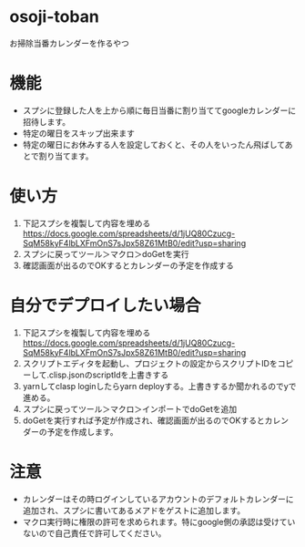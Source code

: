 # osoji-toban
お掃除当番カレンダーを作るやつ

# 機能
- スプシに登録した人を上から順に毎日当番に割り当ててgoogleカレンダーに招待します。
- 特定の曜日をスキップ出来ます
- 特定の曜日にお休みする人を設定しておくと、その人をいったん飛ばしてあとで割り当てます。

# 使い方

1. 下記スプシを複製して内容を埋める
https://docs.google.com/spreadsheets/d/1jUQ80Czucg-SqM58kyF4lbLXFmOnS7sJpx58Z61MtB0/edit?usp=sharing
1. スプシに戻ってツール＞マクロ＞doGetを実行
1. 確認画面が出るのでOKするとカレンダーの予定を作成する

# 自分でデプロイしたい場合

1. 下記スプシを複製して内容を埋める
https://docs.google.com/spreadsheets/d/1jUQ80Czucg-SqM58kyF4lbLXFmOnS7sJpx58Z61MtB0/edit?usp=sharing
1. スクリプトエディタを起動し、プロジェクトの設定からスクリプトIDをコピーして.clisp.jsonのscriptIdを上書きする
1. yarnしてclasp loginしたらyarn deployする。上書きするか聞かれるのでyで進める。
1. スプシに戻ってツール＞マクロ＞インポートでdoGetを追加
1. doGetを実行すれば予定が作成され、確認画面が出るのでOKするとカレンダーの予定を作成します。

# 注意
- カレンダーはその時ログインしているアカウントのデフォルトカレンダーに追加され、スプシに書いてあるメアドをゲストに追加します。
- マクロ実行時に権限の許可を求められます。特にgoogle側の承認は受けていないので自己責任で許可してください。
